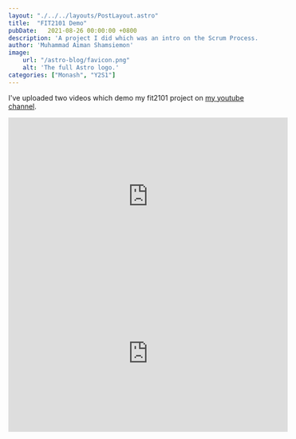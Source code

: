 ```yaml
---
layout: "./../../layouts/PostLayout.astro"
title:  "FIT2101 Demo"
pubDate:   2021-08-26 00:00:00 +0800
description: 'A project I did which was an intro on the Scrum Process. Very Scuffed'
author: 'Muhammad Aiman Shamsiemon'
image:
    url: "/astro-blog/favicon.png"
    alt: 'The full Astro logo.'
categories: ["Monash", "Y2S1"]
---
```

I've uploaded two videos which demo my fit2101 project on [my youtube channel](https://www.youtube.com/channel/UCLVV9bUGGNv2NGIRijf7xhw).

<iframe width="560" height="315" src="https://www.youtube.com/embed/EIWtXdPrhFU" title="YouTube video player" frameborder="0" allow="accelerometer; autoplay; clipboard-write; encrypted-media; gyroscope; picture-in-picture" allowfullscreen></iframe>

<iframe width="560" height="315" src="https://www.youtube.com/embed/sFgGdRMrUnc" title="YouTube video player" frameborder="0" allow="accelerometer; autoplay; clipboard-write; encrypted-media; gyroscope; picture-in-picture" allowfullscreen></iframe>